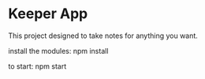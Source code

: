 # Keeper App

This project designed to take notes for anything you want.

install the modules: npm install

to start: npm start